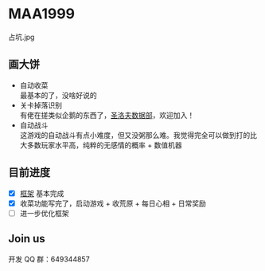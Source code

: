 # MAA1999

占坑.jpg

## 画大饼

- 自动收菜  
  最基本的了，没啥好说的
- 关卡掉落识别  
  有佬在搓类似企鹅的东西了，[圣洛夫数据部](https://github.com/St-Pavlov-Data-Department)，欢迎加入！
- 自动战斗  
  这游戏的自动战斗有点小难度，但又没粥那么难。我觉得完全可以做到打的比大多数玩家水平高，纯粹的无感情的概率 + 数值机器

## 目前进度

- [x] [框架](https://github.com/MaaAssistantArknights/MaaFramework) 基本完成
- [x] 收菜功能写完了，启动游戏 + 收荒原 + 每日心相 + 日常奖励
- [ ] 进一步优化框架

## Join us

开发 QQ 群：649344857
